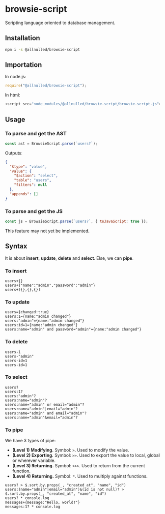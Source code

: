# browsie-script

Scripting language oriented to database management.

## Installation

```sh
npm i -s @allnulled/browsie-script
```

## Importation

In node.js:

```js
require("@allnulled/browsie-script");
```

In html:

```js
<script src="node_modules/@allnulled/browsie-script/browsie-script.js"></script>
```

## Usage

### To parse and get the AST

```js
const ast = BrowsieScript.parse(`users?`);
```

Outputs:

```json
{
  "$type": "value",
  "value": {
    "$action": "select",
    "table": "users",
    "filters": null
  },
  "appends": []
}
```

### To parse and get the JS

```js
const js = BrowsieScript.parse(`users?`, { toJavaScript: true });
```

This feature may not yet be implemented.

## Syntax

It is about **insert**, **update**, **delete** and **select**. Else, we can **pipe**.

### To insert

```
users+{}
users+{"name":"admin","password":"admin"}
users+[{},{},{}]
```

### To update

```
users={changed:true}
users:1={name:"admin changed"}
users:"admin"={name:"admin changed"}
users:id=1={name:"admin changed"}
users:name="admin" and password="admin"={name:"admin changed"}
```

### To delete

```
users-1
users-"admin"
users-id=1
users-id=1
```

### To select

```
users?
users:1?
users:"admin"?
users:name="admin"?
users:name="admin" or email="admin"?
users:name="admin"|email="admin"?
users:name="admin" and email="admin"?
users:name="admin"&email="admin"?
```

### To pipe

We have 3 types of pipe:

 - **(Level 1) Modifying.** Symbol: `>`. Used to modify the value.
 - **(Level 2) Exporting.** Symbol: `>>`. Used to export the value to local, global or wherever variable.
 - **(Level 3) Returning.** Symbol: `>>>`. Used to return from the current function.
 - **(Level 4) Returning.** Symbol: `*`. Used to multiply against functions.

```
users? > $.sort.by.props(_, "created_at", "name", "id")
users:(name="admin"|email="admin")&(id is not null)? > $.sort.by.props(_, "created_at", "name", "id")
users? * console.log
messages+{message:"Hello, world!"}
messages:1? * console.log
```

